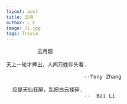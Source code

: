 ```yaml
---
layout: post
title: 云月
author: L C
image: 21.jpg
tags: Trivia
---
```

<PRE>
          云月题   

天上一轮才捧出，人间万姓仰头看.

                         --Tony Zhang  

  应是天仙狂醉，乱把白云揉碎.
                         --  Bai Li

<PRE>

 

